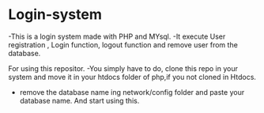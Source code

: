 # Login-system
-This is a login system made with PHP and MYsql.
-It execute User registration , Login function, logout function and remove user from the database.

For using this repositor. 
-You simply have to do, clone this repo in your system and move it in your htdocs folder of php,if you not cloned in Htdocs.
- remove the database name ing network/config folder and paste your database name.
And start using this.

